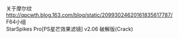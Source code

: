 关于摩尔纹  http://qpcwth.blog.163.com/blog/static/20993024620161835617787/    
F64小组   
StarSpikes Pro[PS星芒效果滤镜] v2.06 破解版(Crack)   
